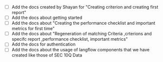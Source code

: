 - [ ] Add the docs created by Shayan for "Creating criterion and creating first report"
- [ ] Add the docs about getting started
- [ ] Add the docs about "Creating the performance checklist and important metrics for first time"
- [ ] Add the docs about "Regeneration of matching Criteria ,crterions and specifc report ,performance checklist, important metrics"
- [ ] Add the docs for authentication
- [ ] Add the docs about the usage of langflow components that we have created like those of SEC 10Q Data
